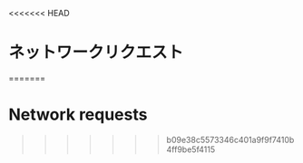 
<<<<<<< HEAD
# ネットワークリクエスト
=======
# Network requests
>>>>>>> b09e38c5573346c401a9f9f7410b4ff9be5f4115
